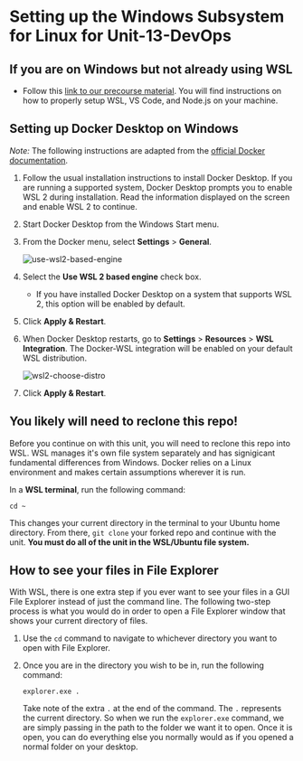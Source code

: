 # Setting up the Windows Subsystem for Linux for Unit-13-DevOps

## If you are on Windows but not already using WSL

- Follow this [link to our precourse material](https://github.com/CodesmithLLC/precourse-part-1/blob/master/windows-os.md). You will find instructions on how to properly setup WSL, VS Code, and Node.js on your machine.

## Setting up Docker Desktop on Windows

_Note:_ The following instructions are adapted from the [official Docker documentation](https://docs.docker.com/docker-for-windows/wsl/#install).

1. Follow the usual installation instructions to install Docker Desktop. If you are running a supported system, Docker Desktop prompts you to enable WSL 2 during installation. Read the information displayed on the screen and enable WSL 2 to continue.

2. Start Docker Desktop from the Windows Start menu.

3. From the Docker menu, select **Settings** > **General**.

   ![use-wsl2-based-engine](https://github.com/CodesmithLLC/precourse-part-1/blob/master/docs/assets/images/wsl-enable.png)

4. Select the **Use WSL 2 based engine** check box.

   - If you have installed Docker Desktop on a system that supports WSL 2, this option will be enabled by default.

5. Click **Apply & Restart**.

6. When Docker Desktop restarts, go to **Settings** > **Resources** > **WSL Integration**. The Docker-WSL integration will be enabled on your default WSL distribution.

   ![wsl2-choose-distro](https://github.com/CodesmithLLC/precourse-part-1/blob/master/docs/assets/images/wsl2-choose-distro.png)

7. Click **Apply & Restart**.

## You likely will need to reclone this repo!

Before you continue on with this unit, you will need to reclone this repo into WSL. WSL manages it's own file system separately and has signigicant fundamental differences from Windows. Docker relies on a Linux environment and makes certain assumptions wherever it is run.

In a **WSL terminal**, run the following command:

`cd ~`

This changes your current directory in the terminal to your Ubuntu home directory. From there, `git clone` your forked repo and continue with the unit. **You must do all of the unit in the WSL/Ubuntu file system.**

## How to see your files in File Explorer

With WSL, there is one extra step if you ever want to see your files in a GUI File Explorer instead of just the command line. The following two-step process is what you would do in order to open a File Explorer window that shows your current directory of files.

1. Use the `cd` command to navigate to whichever directory you want to open with File Explorer.

2. Once you are in the directory you wish to be in, run the following command:

   `explorer.exe .`

   Take note of the extra `.` at the end of the command. The `.` represents the current directory. So when we run the `explorer.exe` command, we are simply passing in the path to the folder we want it to open. Once it is open, you can do everything else you normally would as if you opened a normal folder on your desktop.
